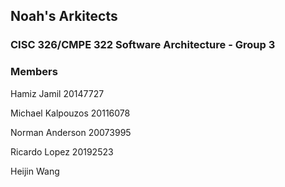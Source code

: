 ## Noah's Arkitects
### CISC 326/CMPE 322 Software Architecture - Group 3
### Members

Hamiz Jamil 20147727                                         

Michael Kalpouzos 20116078                                   

Norman Anderson 20073995

Ricardo Lopez 20192523

Heijin Wang   
